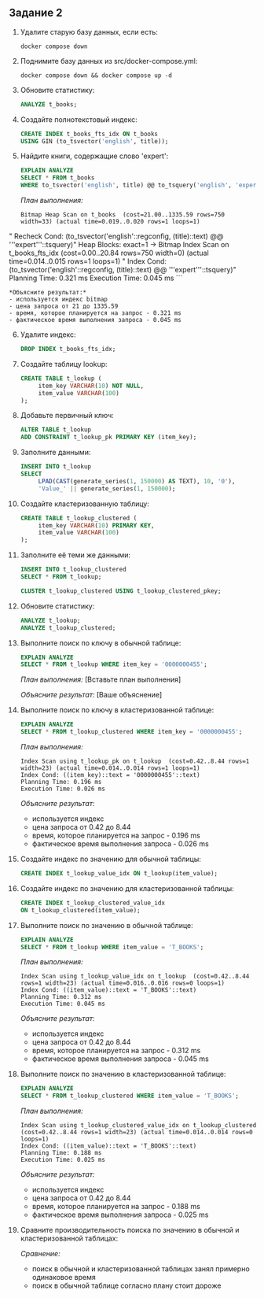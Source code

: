 ## Задание 2

1. Удалите старую базу данных, если есть:
    ```shell
    docker compose down
    ```

2. Поднимите базу данных из src/docker-compose.yml:
    ```shell
    docker compose down && docker compose up -d
    ```

3. Обновите статистику:
    ```sql
    ANALYZE t_books;
    ```

4. Создайте полнотекстовый индекс:
    ```sql
    CREATE INDEX t_books_fts_idx ON t_books 
    USING GIN (to_tsvector('english', title));
    ```

5. Найдите книги, содержащие слово 'expert':
    ```sql
    EXPLAIN ANALYZE
    SELECT * FROM t_books 
    WHERE to_tsvector('english', title) @@ to_tsquery('english', 'expert');
    ```
    
    *План выполнения:*
    ```
    Bitmap Heap Scan on t_books  (cost=21.00..1335.59 rows=750 width=33) (actual time=0.019..0.020 rows=1 loops=1)
 "  Recheck Cond: (to_tsvector('english'::regconfig, (title)::text) @@ '''expert'''::tsquery)"
 Heap Blocks: exact=1
 ->  Bitmap Index Scan on t_books_fts_idx  (cost=0.00..20.84 rows=750 width=0) (actual time=0.014..0.015 rows=1 loops=1)
 "        Index Cond: (to_tsvector('english'::regconfig, (title)::text) @@ '''expert'''::tsquery)"
 Planning Time: 0.321 ms
 Execution Time: 0.045 ms
    ```
    
    *Объясните результат:*
    - используется индекс bitmap 
    - цена запроса от 21 до 1335.59
    - время, которое планируется на запрос - 0.321 ms
    - фактическое время выполнения запроса - 0.045 ms

6. Удалите индекс:
    ```sql
    DROP INDEX t_books_fts_idx;
    ```

7. Создайте таблицу lookup:
    ```sql
    CREATE TABLE t_lookup (
         item_key VARCHAR(10) NOT NULL,
         item_value VARCHAR(100)
    );
    ```

8. Добавьте первичный ключ:
    ```sql
    ALTER TABLE t_lookup 
    ADD CONSTRAINT t_lookup_pk PRIMARY KEY (item_key);
    ```

9. Заполните данными:
    ```sql
    INSERT INTO t_lookup 
    SELECT 
         LPAD(CAST(generate_series(1, 150000) AS TEXT), 10, '0'),
         'Value_' || generate_series(1, 150000);
    ```

10. Создайте кластеризованную таблицу:
     ```sql
     CREATE TABLE t_lookup_clustered (
          item_key VARCHAR(10) PRIMARY KEY,
          item_value VARCHAR(100)
     );
     ```

11. Заполните её теми же данными:
     ```sql
     INSERT INTO t_lookup_clustered 
     SELECT * FROM t_lookup;
     
     CLUSTER t_lookup_clustered USING t_lookup_clustered_pkey;
     ```

12. Обновите статистику:
     ```sql
     ANALYZE t_lookup;
     ANALYZE t_lookup_clustered;
     ```

13. Выполните поиск по ключу в обычной таблице:
     ```sql
     EXPLAIN ANALYZE
     SELECT * FROM t_lookup WHERE item_key = '0000000455';
     ```
     
     *План выполнения:*
     [Вставьте план выполнения]
     
     *Объясните результат:*
     [Ваше объяснение]

14. Выполните поиск по ключу в кластеризованной таблице:
     ```sql
     EXPLAIN ANALYZE
     SELECT * FROM t_lookup_clustered WHERE item_key = '0000000455';
     ```
     
     *План выполнения:*
     ```
     Index Scan using t_lookup_pk on t_lookup  (cost=0.42..8.44 rows=1 width=23) (actual time=0.014..0.014 rows=1 loops=1)
     Index Cond: ((item_key)::text = '0000000455'::text)
     Planning Time: 0.196 ms
     Execution Time: 0.026 ms
     ```
     
     *Объясните результат:*
     - используется индекс
     - цена запроса от 0.42 до 8.44
     - время, которое планируется на запрос - 0.196 ms
     - фактическое время выполнения запроса - 0.026 ms

15. Создайте индекс по значению для обычной таблицы:
     ```sql
     CREATE INDEX t_lookup_value_idx ON t_lookup(item_value);
     ```

16. Создайте индекс по значению для кластеризованной таблицы:
     ```sql
     CREATE INDEX t_lookup_clustered_value_idx 
     ON t_lookup_clustered(item_value);
     ```

17. Выполните поиск по значению в обычной таблице:
     ```sql
     EXPLAIN ANALYZE
     SELECT * FROM t_lookup WHERE item_value = 'T_BOOKS';
     ```
     
     *План выполнения:*
     ```
     Index Scan using t_lookup_value_idx on t_lookup  (cost=0.42..8.44 rows=1 width=23) (actual time=0.016..0.016 rows=0 loops=1)
     Index Cond: ((item_value)::text = 'T_BOOKS'::text)
     Planning Time: 0.312 ms
     Execution Time: 0.045 ms
     ```
     
     *Объясните результат:*
     - используется индекс
     - цена запроса от 0.42 до 8.44
     - время, которое планируется на запрос - 0.312 ms
     - фактическое время выполнения запроса - 0.045 ms

18. Выполните поиск по значению в кластеризованной таблице:
     ```sql
     EXPLAIN ANALYZE
     SELECT * FROM t_lookup_clustered WHERE item_value = 'T_BOOKS';
     ```
     
     *План выполнения:*
     ```
     Index Scan using t_lookup_clustered_value_idx on t_lookup_clustered  (cost=0.42..8.44 rows=1 width=23) (actual time=0.014..0.014 rows=0 loops=1)
     Index Cond: ((item_value)::text = 'T_BOOKS'::text)
     Planning Time: 0.188 ms
     Execution Time: 0.025 ms
     ```
     
     *Объясните результат:*
     - используется индекс
     - цена запроса от 0.42 до 8.44
     - время, которое планируется на запрос - 0.188 ms
     - фактическое время выполнения запроса - 0.025 ms

19. Сравните производительность поиска по значению в обычной и кластеризованной таблицах:
     
     *Сравнение:*
     - поиск в обычной и кластеризованной таблицах занял примерно одинаковое время
     - поиск в обычной таблице согласно плану стоит дороже